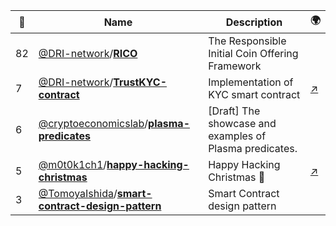 |:star2: | Name | Description | 🌍|
|---|---|---|---|
|82|[@DRI-network](https://github.com/DRI-network)/[**RICO**](https://github.com/DRI-network/RICO)|The Responsible Initial Coin Offering Framework||
|7|[@DRI-network](https://github.com/DRI-network)/[**TrustKYC-contract**](https://github.com/DRI-network/TrustKYC-contract)|Implementation of KYC smart contract|[:arrow_upper_right:](https://akademia.dri.network/)|
|6|[@cryptoeconomicslab](https://github.com/cryptoeconomicslab)/[**plasma-predicates**](https://github.com/cryptoeconomicslab/plasma-predicates)|[Draft] The showcase and examples of Plasma predicates.||
|5|[@m0t0k1ch1](https://github.com/m0t0k1ch1)/[**happy-hacking-christmas**](https://github.com/m0t0k1ch1/happy-hacking-christmas)|Happy Hacking Christmas 🎅|[:arrow_upper_right:](https://m0t0k1ch1st0ry.com/blog/2018/12/25/happy-hacking-christmas)|
|3|[@TomoyaIshida](https://github.com/TomoyaIshida)/[**smart-contract-design-pattern**](https://github.com/TomoyaIshida/smart-contract-design-pattern)|Smart Contract design pattern||

